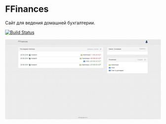 FFinances
=========

Сайт для ведения домашней бухгалтерии.

[![Build Status](https://travis-ci.org/avalarin/ffinances.svg)](https://travis-ci.org/avalarin/ffinances)

![Main](/public/screenshots/main_page.png?raw=true "Main")
